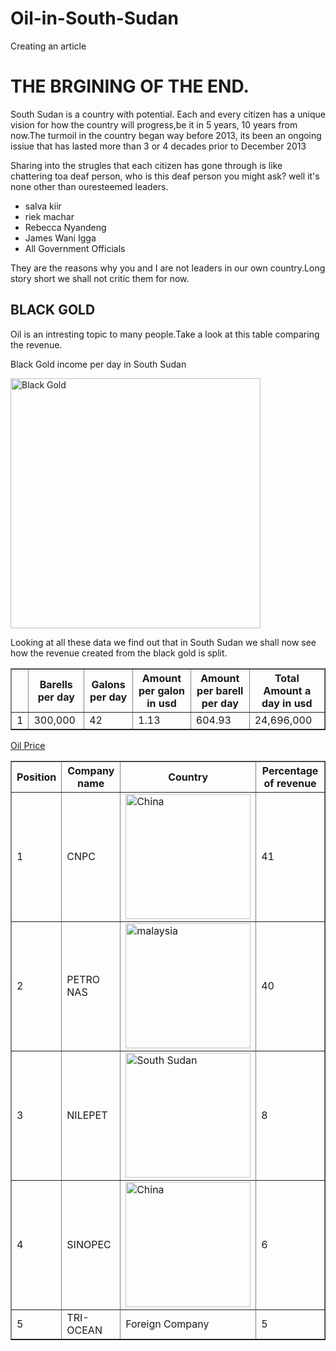# Oil-in-South-Sudan
Creating an article 
<!doctype html>
<html>
<head>
  <title>WHY SOUTH SUDAN</title>
   </head>
    <body>
      <h1>THE BRGINING OF THE END.</h1>
        <p>South Sudan is a country with potential. Each and every citizen has a unique vision for how the country  will progress,be it in 5 years, 10 years from now.The turmoil in the country began way before 2013, its been an ongoing issiue that has lasted more than 3 or 4 decades prior to December 2013</p>
          <p>Sharing into the strugles that each citizen has gone through is like chattering toa deaf person, who is this deaf person you might ask? well it's none other than ouresteemed leaders.</p>
<ul><li>salva kiir <li>riek machar <li>Rebecca Nyandeng <li>James Wani Igga <li>All Government Officials</ul>
<p>They are the reasons why you and I are not leaders in our own country.Long story short we shall not critic them for now.</p>
<h2>BLACK GOLD</h2>
<p>Oil is an intresting topic to many people.Take a look at this table comparing the revenue.</p>
<caption align="top or bottom">Black Gold income per day in South Sudan</caption>
<table border="1" cellpadding="4" cellspacing="5">
<tr>
    <th> </th>
     <th>Barells per day</th>
      <th>Galons per day</th>
       <th>Amount per galon in usd</th>
        <th>Amount per barell per day</th>
         <th>Total Amount a day in usd</th>
</tr>
<tr>
     <td>1</td>
      <td>300,000</td>
       <td>42</td>
         <td>1.13</td>
          <td>604.93</td>
           <td>24,696,000</td>
</tr> 

<p><img src="https://i.insider.com/548b5100ecad04b84e27d6fd" alt="Black Gold" style width="400px";height="400px"/></p>
<p>Looking at all these data we find out that in South Sudan we shall now see how the revenue created from the black gold is split.</p>

<table border="1" cellpadding="4" cellspacing="5">
 <tr>
     <th>Position</th>
      <th>Company name</th>
       <th>Country</th>
        <th>Percentage of revenue</th>
</tr>
<tr>
      <td>1</td>
        <td>CNPC</td>
         <td><img src="https://www.itia.ie/wp-content/uploads/2018/02/Chinese_Flag-Flags.mov.jpg" alt="China" style width="200px";height="200px"></td>
          <td> 41 </td>
</tr>
<tr>
      <td>2</td>
       <td>PETRO NAS</td>
         <td><img src="[[C:\Users\datas\Pictures\download.jpg](https://th.bing.com/th/id/R.1a6697a3d71528825047e62003487266?rik=EqZ1J6x%2ffNfsHg&pid=ImgRaw&r=0)](https://upload.wikimedia.org/wikipedia/commons/thumb/6/66/Flag_of_Malaysia.svg/2800px-Flag_of_Malaysia.svg.png)" alt="malaysia" style width="200px" height="200"></td>
         <td> 40 </td>
 </tr>
<tr>
       <td>3</td>
        <td>NILEPET</td>
          <td><img src="https://i.pinimg.com/originals/30/84/4f/30844f2d12ca2747ba0782b03259df9c.png" alt="South Sudan" style width="200px" height="200px"></td>
            <td> 8 </td>
</tr>
<tr>
         <td>4</td>
           <td>SINOPEC</td>
             <td><img src="https://www.itia.ie/wp-content/uploads/2018/02/Chinese_Flag-Flags.mov.jpg" alt="China" style width="200px" height="200px"></td>
               <td> 6 </td>
</tr>
<tr>
         <td>5</td>
           <td>TRI-OCEAN</td>
             <td>Foreign Company</td>
               <td> 5 </td>

<p><a href="https://oilprice.com/"> Oil Price</a></p> 

</body>
</html>
